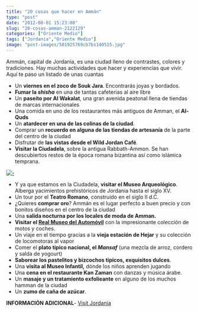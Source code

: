 ```yaml
---
title: "20 cosas que hacer en Ammán"
type: "post"
date: "2012-08-01 15:23:00"
slug: "20-cosas-amman-2122129"
categories: ["Oriente Medio"]
tags: ["Jordania","Oriente Medio"]
image: "post-images/501925769cb7bs140515.jpg"
---
```


Ammán, capital de Jordania, es una ciudad lleno de contrastes, colores y tradiciones. Hay muchas actividades que hacer y experiencias que vivir. Aquí te paso un listado de unas cuantas

- Un **viernes en el zoco de Souk Jara**. Encontrarás joyas y bordados.
- **Fumar la *shisha*** en una de tantas cafeterias al aire libre
- Un **paseito por Al Wakalat**, una gran avenida peatonal llena de tiendas de marcas internacionales
- Una comida en uno de los restaurantes más antiguos de Amman, el **Al-Quds**
- Un **atardecer en una de las colinas de la ciudad**.
- Comprar un **recuerdo en alguna de las tiendas de artesanía** de la parte del centro de la ciudad
- Disfrutar de **las vistas desde el Wild Jordan Café**.
- **Visitar la Ciudadela**, sobre la antigua Rabbath-Ammon. Se han descubiertos restos de la época romana bizantina así como islámica temprana.

[![ - ](post-images/501925769cb7bs140515.jpg "atardecer en Amman ")](post-images/501925769cb7bs140515.jpg)

- Y ya que estamos en la Ciudadela, **visitar el Museo Arqueológico**. Alberga yacimientos prehistóricos de Jordania hasta el siglo XV.
- Un tour por el **Teatro Romano**, construido en el siglo II d.C.
- ¿Quieres **comprar oro**? Ammán es el lugar perfecto a buen precio y con bonitos diseños en el centro de la ciudad
- Una **salida nocturna por los locales de moda de Amman.**
- **Visitar el [Real Museo del Automóvil](http://www.royalautomuseum.jo)** con la impresionante colección de motos y coches.
- Un viaje en el tiempo gracias a la **vieja estación de Hejar** y su colección de locomotoras al vapor
- Comer el **plato típico nacional, el *Mansaf*** (una mezcla de arroz, cordero y salda de yogourt)
- **Saborear los pastelitos y bizcochos típicos, exquisitos dulces**.
- Una **visita al Museo Infantil,** dónde los niños aprenden jugando
- Una **cena en el restaurante Kan Zaman** con danzas y música árabe.
- Un **masaje y un tratamiento exfolieante** en alguno de los muchos hamman de la ciudad
- Un **zumo de caña de azúcar**.

**INFORMACIÓN ADICIONAL**- [Visit Jordania](http://www.sp.visitjordan.com/)